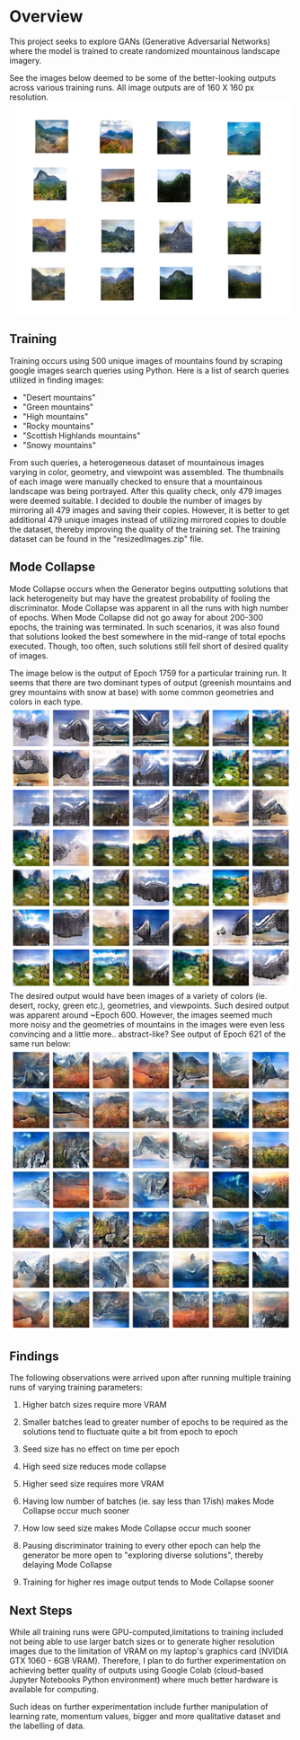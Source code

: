 # Overview

This project seeks to explore GANs (Generative Adversarial Networks) where the model is trained to create randomized mountainous landscape imagery.

See the images below deemed to be some of the better-looking outputs across various training runs. All image outputs are of 160 X 160 px resolution.
![Good Quality images](GoodOutputs.png)

## Training

Training occurs using 500 unique images of mountains found by scraping google images search queries using Python. Here is a list of search queries utilized in finding images:

- "Desert mountains"
- "Green mountains"
- "High mountains"
- "Rocky mountains"
- "Scottish Highlands mountains"
- "Snowy mountains"

From such queries, a heterogeneous dataset of mountainous images varying in color, geometry, and viewpoint was assembled.
The thumbnails of each image were manually checked to ensure that a mountainous landscape was being portrayed. After this quality check, only 479 images were deemed suitable. I decided to double the number of images by mirroring all 479 images and saving their copies. However, it is better to get additional 479 unique images instead of utilizing mirrored copies to double the dataset, thereby improving the quality of the training set. The training dataset can be found in the "resizedImages.zip" file.

## Mode Collapse

Mode Collapse occurs when the Generator begins outputting solutions that lack heterogeneity but may have the greatest probability of fooling the discriminator. Mode Collapse was apparent in all the runs with high number of epochs. When Mode Collapse did not go away for about 200-300 epochs, the training was terminated. In such scenarios, it was also found that solutions looked the best somewhere in the mid-range of total epochs executed. Though, too often, such solutions still fell short of desired quality of images.

The image below is the output of Epoch 1759 for a particular training run. It seems that there are two dominant types of output (greenish mountains and grey mountains with snow at base) with some common geometries and colors in each type.
![Mode Collapse Image](ModeCollapseExample.png)
The desired output would have been images of a variety of colors (ie. desert, rocky, green etc.), geometries, and viewpoints. Such desired output was apparent around ~Epoch 600. However, the images seemed much more noisy and the geometries of mountains in the images were even less convincing and a little more.. abstract-like? See output of Epoch 621 of the same run below:
![Early Training Output](EarlyTrainingOutputExample.png)

## Findings

The following observations were arrived upon after running multiple training runs of varying training parameters:

1.  Higher batch sizes require more VRAM
2.  Smaller batches lead to greater number of epochs to be required as the solutions tend to fluctuate quite a bit from epoch to epoch
3.  Seed size has no effect on time per epoch
4.  High seed size reduces mode collapse
5.  Higher seed size requires more VRAM

6.  Having low number of batches (ie. say less than 17ish) makes Mode Collapse occur much sooner
7.  How low seed size makes Mode Collapse occur much sooner
8.  Pausing discriminator training to every other epoch can help the generator be more open to "exploring diverse solutions", thereby delaying Mode Collapse
9.  Training for higher res image output tends to Mode Collapse sooner

## Next Steps

While all training runs were GPU-computed,limitations to training included not being able to use larger batch sizes or to generate higher resolution images due to the limitation of VRAM on my laptop's graphics card (NVIDIA GTX 1060 - 6GB VRAM). Therefore, I plan to do further experimentation on achieving better quality of outputs using Google Colab (cloud-based Jupyter Notebooks Python environment) where much better hardware is available for computing.

Such ideas on further experimentation include further manipulation of learning rate, momentum values, bigger and more qualitative dataset and the labelling of data.
